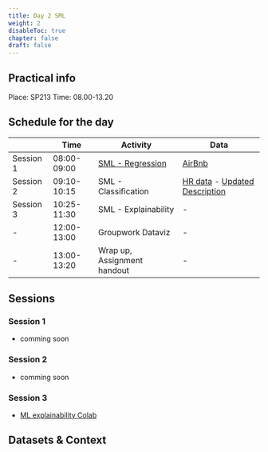 ```yaml
---
title: Day 2 SML
weight: 2
disableToc: true
chapter: false
draft: false
---
```


## Practical info
Place: SP213
Time: 08.00-13.20


## Schedule for the day

|           | Time        | Activity                   | Data   |
|-----------|-------------|----------------------------|--------|
| Session 1 | 08:00-09:00 | [SML - Regression](https://colab.research.google.com/github/aaubs/ds-master/blob/main/notebooks/M1-airbnb-eda-geoplot-class.ipynb)          | [AirBnb](http://insideairbnb.com/get-the-data.html) |
| Session 2 | 09:10-10:15 | SML - Classification      | [HR data](https://www.kaggle.com/datasets/rhuebner/human-resources-data-set) - [Updated Description](https://rpubs.com/rhuebner/hrd_cb_v14) |
| Session 3 | 10:25-11:30 | SML - Explainability      | - |
| -         | 12:00-13:00 | Groupwork Dataviz         | - |
| -         | 13:00-13:20 | Wrap up, Assignment handout       | - |

## Sessions

### Session 1

* comming soon

### Session 2

* comming soon

### Session 3

* [ML explainability Colab](https://colab.research.google.com/github/CALDISS-AAU/sdsphd21/blob/master/notebooks/sdsphd2021_Explainable_ML.ipynb)

## Datasets & Context
